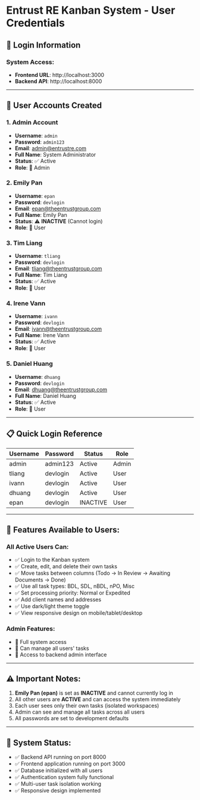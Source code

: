 # Entrust RE Kanban System - User Credentials

## 🔐 **Login Information**

### **System Access:**
- **Frontend URL**: http://localhost:3000
- **Backend API**: http://localhost:8000

---

## 👥 **User Accounts Created**

### **1. Admin Account**
- **Username**: `admin`
- **Password**: `admin123`
- **Email**: admin@entrustre.com
- **Full Name**: System Administrator
- **Status**: ✅ Active
- **Role**: 🔑 Admin

### **2. Emily Pan**
- **Username**: `epan`
- **Password**: `devlogin`
- **Email**: epan@theentrustgroup.com
- **Full Name**: Emily Pan
- **Status**: ⚠️ **INACTIVE** (Cannot login)
- **Role**: 👤 User

### **3. Tim Liang**
- **Username**: `tliang`
- **Password**: `devlogin`
- **Email**: tliang@theentrustgroup.com
- **Full Name**: Tim Liang
- **Status**: ✅ Active
- **Role**: 👤 User

### **4. Irene Vann**
- **Username**: `ivann`
- **Password**: `devlogin`
- **Email**: ivann@theentrustgroup.com
- **Full Name**: Irene Vann
- **Status**: ✅ Active
- **Role**: 👤 User

### **5. Daniel Huang**
- **Username**: `dhuang`
- **Password**: `devlogin`
- **Email**: dhuang@theentrustgroup.com
- **Full Name**: Daniel Huang
- **Status**: ✅ Active
- **Role**: 👤 User

---

## 📋 **Quick Login Reference**

| Username | Password   | Status   | Role  |
|----------|------------|----------|-------|
| admin    | admin123   | Active   | Admin |
| tliang   | devlogin   | Active   | User  |
| ivann    | devlogin   | Active   | User  |
| dhuang   | devlogin   | Active   | User  |
| epan     | devlogin   | INACTIVE | User  |

---

## 🎯 **Features Available to Users:**

### **All Active Users Can:**
- ✅ Login to the Kanban system
- ✅ Create, edit, and delete their own tasks
- ✅ Move tasks between columns (Todo → In Review → Awaiting Documents → Done)
- ✅ Use all task types: BDL, SDL, nBDL, nPO, Misc
- ✅ Set processing priority: Normal or Expedited
- ✅ Add client names and addresses
- ✅ Use dark/light theme toggle
- ✅ View responsive design on mobile/tablet/desktop

### **Admin Features:**
- 🔑 Full system access
- 🔑 Can manage all users' tasks
- 🔑 Access to backend admin interface

---

## ⚠️ **Important Notes:**

1. **Emily Pan (epan)** is set as **INACTIVE** and cannot currently log in
2. All other users are **ACTIVE** and can access the system immediately
3. Each user sees only their own tasks (isolated workspaces)
4. Admin can see and manage all tasks across all users
5. All passwords are set to development defaults

---

## 🔧 **System Status:**
- ✅ Backend API running on port 8000
- ✅ Frontend application running on port 3000
- ✅ Database initialized with all users
- ✅ Authentication system fully functional
- ✅ Multi-user task isolation working
- ✅ Responsive design implemented